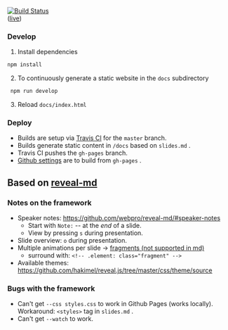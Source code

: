[![Build Status](https://travis-ci.com/golubitsky/present.svg?branch=master)](https://travis-ci.com/golubitsky/present)  
([live](https://golubitsky.github.io/refactoring/))

### Develop

1. Install dependencies

``` sh
npm install
```

2. To continuously generate a static website in the `docs` subdirectory

``` sh
 npm run develop
```

3. Reload `docs/index.html` 

### Deploy

* Builds are setup via [Travis CI](https://travis-ci.com/github/golubitsky/present) for the `master` branch.
* Builds generate static content in `/docs` based on `slides.md` .
* Travis CI pushes the `gh-pages` branch.
* [Github settings](https://github.com/golubitsky/present/settings) are to build from `gh-pages` .

## Based on [reveal-md](https://github.com/webpro/reveal-md)

### Notes on the framework

* Speaker notes: https://github.com/webpro/reveal-md/#speaker-notes
  + Start with `Note:` -- at the _end_ of a slide.
  + View by pressing `s` during presentation.
* Slide overview: `o` during presentation.
* Multiple animations per slide -> [fragments (not supported in md)](https://revealjs.com/fragments/)
  + surround with: `<!-- .element: class="fragment" -->` 
* Available themes: https://github.com/hakimel/reveal.js/tree/master/css/theme/source

### Bugs with the framework

* Can't get `--css styles.css` to work in Github Pages (works locally). Workaround: `<styles>` tag in `slides.md` .
* Can't get `--watch` to work.
